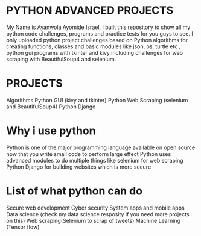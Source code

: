 # PYTHON ADVANCED PROJECTS
My Name is Ayanwola Ayomide Israel, I built this repository to show all my python code challenges, programs and practice tests for you guys to see. I only uploaded python project challenges based on Python algorithms for creating functions, classes and basic modules like json, os, turtle etc , python gui programs with tkinter and kivy including challenges for web scraping with BeautifulSoup4 and selenium.

# PROJECTS
Algorithms
Python GUI (kivy and tkinter)
Python Web Scraping (selenium and BeautifulSoup4)
Python Django

# Why i use python
Python is one of the major programming language available on open source now that you write small code to perform large effect
Python uses advanced modules to do multiple things like selenium for web scraping
Python Django for building websites which is more secure

# List of what python can do
Secure web development
Cyber security
System apps and mobile apps
Data science (check my data science resposity if you need more projects on this)
Web scraping(Selenium to scrap of tweets)
Machine Learning (Tensor flow)







